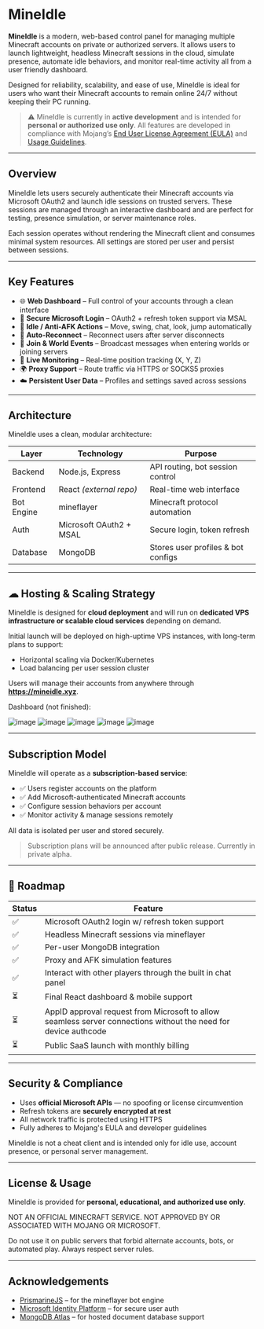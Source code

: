# MineIdle

**MineIdle** is a modern, web-based control panel for managing multiple Minecraft accounts on private or authorized servers. It allows users to launch lightweight, headless Minecraft sessions in the cloud, simulate presence, automate idle behaviors, and monitor real-time activity all from a user friendly dashboard.

Designed for reliability, scalability, and ease of use, MineIdle is ideal for users who want their Minecraft accounts to remain online 24/7 without keeping their PC running.

> ⚠️ MineIdle is currently in **active development** and is intended for **personal or authorized use only**. All features are developed in compliance with Mojang’s [End User License Agreement (EULA)](https://www.minecraft.net/en-us/eula) and [Usage Guidelines](http://aka.ms/mcusageguidelines).

---

##  Overview

MineIdle lets users securely authenticate their Minecraft accounts via Microsoft OAuth2 and launch idle sessions on trusted servers. These sessions are managed through an interactive dashboard and are perfect for testing, presence simulation, or server maintenance roles.

Each session operates without rendering the Minecraft client and consumes minimal system resources. All settings are stored per user and persist between sessions.

---

##  Key Features

- 🌐 **Web Dashboard** – Full control of your accounts through a clean interface
- 🔐 **Secure Microsoft Login** – OAuth2 + refresh token support via MSAL
- 🧠 **Idle / Anti-AFK Actions** – Move, swing, chat, look, jump automatically
- 🔁 **Auto-Reconnect** – Reconnect users after server disconnects
- 💬 **Join & World Events** – Broadcast messages when entering worlds or joining servers
- 📡 **Live Monitoring** – Real-time position tracking (X, Y, Z)
- 🌍 **Proxy Support** – Route traffic via HTTPS or SOCKS5 proxies
- ☁️ **Persistent User Data** – Profiles and settings saved across sessions

---

##  Architecture

MineIdle uses a clean, modular architecture:

| Layer      | Technology                  | Purpose                             |
|------------|-----------------------------|-------------------------------------|
| Backend    | Node.js, Express            | API routing, bot session control    |
| Frontend   | React *(external repo)*     | Real-time web interface             |
| Bot Engine | mineflayer                  | Minecraft protocol automation       |
| Auth       | Microsoft OAuth2 + MSAL     | Secure login, token refresh         |
| Database   | MongoDB                     | Stores user profiles & bot configs  |

---

## ☁ Hosting & Scaling Strategy

MineIdle is designed for **cloud deployment** and will run on **dedicated VPS infrastructure or scalable cloud services** depending on demand.

Initial launch will be deployed on high-uptime VPS instances, with long-term plans to support:

- Horizontal scaling via Docker/Kubernetes
- Load balancing per user session cluster

Users will manage their accounts from anywhere through **https://mineidle.xyz**.

Dashboard (not finished):

![image](https://github.com/user-attachments/assets/f5a693c1-1b6f-49ac-9892-f298411a3b8a)
![image](https://github.com/user-attachments/assets/c2968ee4-a799-4cf8-a8a5-d1a92547c7e5)
![image](https://github.com/user-attachments/assets/c2a162ea-d267-4ea5-a471-fb47e1d36250)
![image](https://github.com/user-attachments/assets/10bfa187-751a-4890-8549-4ff3376fe653)
![image](https://github.com/user-attachments/assets/1a5c7b9f-db0b-4701-8bc1-942bca940ac9)







---

##  Subscription Model

MineIdle will operate as a **subscription-based service**:

- ✅ Users register accounts on the platform
- ✅ Add Microsoft-authenticated Minecraft accounts
- ✅ Configure session behaviors per account
- ✅ Monitor activity & manage sessions remotely

All data is isolated per user and stored securely.

> Subscription plans will be announced after public release. Currently in private alpha.

---

## 🚀 Roadmap

| Status | Feature                                          
|--------|------------------------------------------------- 
| ✅     | Microsoft OAuth2 login w/ refresh token support  
| ✅     | Headless Minecraft sessions via mineflayer       
| ✅     | Per-user MongoDB integration                     
| ✅     | Proxy and AFK simulation features   
| ✅     | Interact with other players through the built in chat panel
| ⏳      | Final React dashboard & mobile support           
| ⏳      | AppID approval request from Microsoft to allow seamless server connections without the need for device authcode         
| ⏳      | Public SaaS launch with monthly billing          

---

##  Security & Compliance

- Uses **official Microsoft APIs** — no spoofing or license circumvention
- Refresh tokens are **securely encrypted at rest**
- All network traffic is protected using HTTPS
- Fully adheres to Mojang's EULA and developer guidelines

MineIdle is not a cheat client and is intended only for idle use, account presence, or personal server management.

---

##  License & Usage

MineIdle is provided for **personal, educational, and authorized use only**.

NOT AN OFFICIAL MINECRAFT SERVICE. NOT APPROVED BY OR ASSOCIATED WITH MOJANG OR MICROSOFT.

Do not use it on public servers that forbid alternate accounts, bots, or automated play. Always respect server rules.

---

##  Acknowledgements

- [PrismarineJS](https://github.com/PrismarineJS) – for the mineflayer bot engine
- [Microsoft Identity Platform](https://learn.microsoft.com/en-us/azure/active-directory/develop/) – for secure user auth
- [MongoDB Atlas](https://www.mongodb.com/) – for hosted document database support




